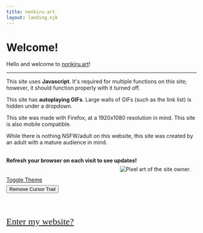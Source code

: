 ```yaml
---
title: nonkiru.art
layout: landing.njk
---
```


# Welcome!

Hello and welcome to <a href="/">nonkiru.art</a>!
<hr>

This site uses **Javascript**. It's required for multiple functions on this site; however, it should function properly with it turned off.

This site has **autoplaying GIFs**. Large walls of GIFs (such as the link list) is hidden under a dropdown.

This site was made with Firefox, at a 1920x1080 resolution in mind. This site is also mobile compatible.

While there is nothing NSFW/adult on this website, this site was created by an adult with a mature audience in mind.

<br>
<b>Refresh your browser on each visit to see updates!</b>
<br>
<br>
<br><a href="#" id="theme-toggle" onclick="modeSwitcher()" class="fakebutton">Toggle Theme</a>
<br><button onclick="cursorEffect.destroy()" style="margin-top: 0.35rem;">Remove Cursor Trail</button>

<br><br>
<img src="/assets/img/border.webp" alt="">

<a href="/home/" style="font-size: 1.5rem; font-family: 'Patrick Hand', cursive;">Enter my website?</a>

<br>

<div id="mobilepixelfix2" style="float: right; margin: -1rem; margin-top: -12rem; margin-right: 1rem;"><img src="/assets/img/nonkiru_small.webp" alt="Pixel art of the site owner."></div>
